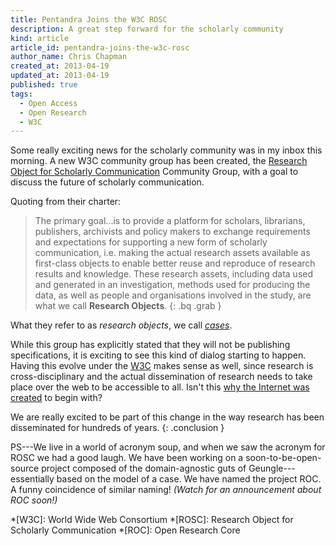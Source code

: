 ```yaml
---
title: Pentandra Joins the W3C ROSC
description: A great step forward for the scholarly community
kind: article
article_id: pentandra-joins-the-w3c-rosc
author_name: Chris Chapman
created_at: 2013-04-19
updated_at: 2013-04-19
published: true
tags:
  - Open Access
  - Open Research
  - W3C
---
```


Some really exciting news for the scholarly community was in my inbox this
morning. A new W3C community group has been created, the [Research Object for
Scholarly Communication](http://www.w3.org/community/rosc/) Community Group,
with a goal to discuss the future of scholarly communication.

<!--MORE-->

Quoting from their charter:

> The primary goal...is to provide a platform for scholars, librarians,
> publishers, archivists and policy makers to exchange requirements and
> expectations for supporting a new form of scholarly communication, i.e.
> making the actual research assets available as first-class objects to enable
> better reuse and reproduce of research results and knowledge. These research
> assets, including data used and generated in an investigation, methods used
> for producing the data, as well as people and organisations involved in the
> study, are what we call **Research Objects**.
{: .bq .grab }

What they refer to as _research objects_, we call
[_cases_](/research/process#case).

While this group has explicitly stated that they will not be publishing
specifications, it is exciting to see this kind of dialog starting to happen.
Having this evolve under the [W3C](http://www.w3.org/) makes sense as well,
since research is cross-disciplinary and the actual dissemination of research
needs to take place over the web to be accessible to all. Isn't this [why the
Internet was created](http://en.wikipedia.org/wiki/Arpanet) to begin with?

We are really excited to be part of this change in the way research has been
disseminated for hundreds of years.
{: .conclusion }

PS---We live in a world of acronym soup, and when we saw the acronym for ROSC
we had a good laugh. We have been working on a soon-to-be-open-source project
composed of the domain-agnostic guts of Geungle---essentially based on the
model of a case. We have named the project ROC. A funny coincidence of similar
naming! _(Watch for an announcement about ROC soon!)_

*[W3C]: World Wide Web Consortium
*[ROSC]: Research Object for Scholarly Communication
*[ROC]: Open Research Core
